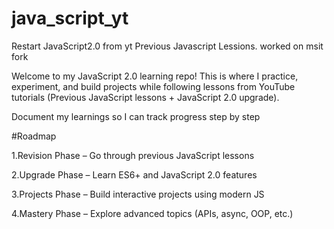 # java_script_yt
Restart
JavaScript2.0 from yt
Previous Javascript Lessions.
worked on msit fork

Welcome to my JavaScript 2.0 learning repo!
This is where I practice, experiment, and build projects while following lessons from YouTube tutorials (Previous JavaScript lessons + JavaScript 2.0 upgrade).

Document my learnings so I can track progress step by step


#Roadmap

1.Revision Phase – Go through previous JavaScript lessons

2.Upgrade Phase – Learn ES6+ and JavaScript 2.0 features

3.Projects Phase – Build interactive projects using modern JS

4.Mastery Phase – Explore advanced topics (APIs, async, OOP, etc.)
